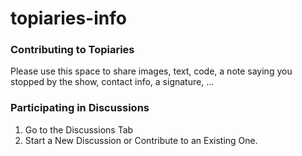 # topiaries-info


### Contributing to Topiaries
Please use this space to share images, text, code, a note saying you stopped by the show, contact info, a signature, ... 

### Participating in Discussions
1. Go to the Discussions Tab
2. Start a New Discussion or Contribute to an Existing One.



